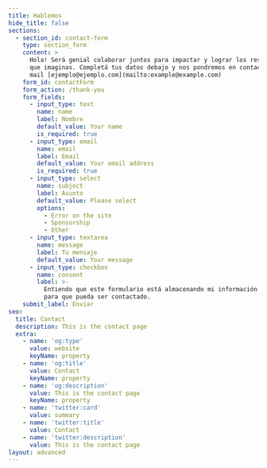 ```yaml
---
title: Hablemos
hide_title: false
sections:
  - section_id: contact-form
    type: section_form
    content: >
      Hola! Será genial colaborar juntos para impactar y lograr los resultados
      que imaginas. Completá tus datos debajo y nos pondremos en contacto vía
      mail [ejemplo@ejemplo.com](mailto:example@example.com)
    form_id: contactForm
    form_action: /thank-you
    form_fields:
      - input_type: text
        name: name
        label: Nombre
        default_value: Your name
        is_required: true
      - input_type: email
        name: email
        label: Email
        default_value: Your email address
        is_required: true
      - input_type: select
        name: subject
        label: Asunto
        default_value: Please select
        options:
          - Error on the site
          - Sponsorship
          - Other
      - input_type: textarea
        name: message
        label: Tu mensaje
        default_value: Your message
      - input_type: checkbox
        name: consent
        label: >-
          Entiendo que este formulario está almacenando mi información enviada
          para que pueda ser contactado.
    submit_label: Enviar
seo:
  title: Contact
  description: This is the contact page
  extra:
    - name: 'og:type'
      value: website
      keyName: property
    - name: 'og:title'
      value: Contact
      keyName: property
    - name: 'og:description'
      value: This is the contact page
      keyName: property
    - name: 'twitter:card'
      value: summary
    - name: 'twitter:title'
      value: Contact
    - name: 'twitter:description'
      value: This is the contact page
layout: advanced
---
```

